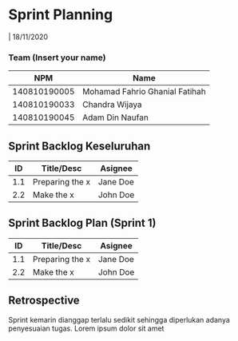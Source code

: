 # Sprint Planning

| 18/11/2020

### Team (Insert your name)

| NPM          | Name                           |
| ------------ | ------------------------------ |
| 140810190005 | Mohamad Fahrio Ghanial Fatihah |
| 140810190033 | Chandra Wijaya                 |
| 140810190045 | Adam Din Naufan                |

## Sprint Backlog Keseluruhan

| ID  | Title/Desc      | Asignee  |
| --- | --------------- | -------- |
| 1.1 | Preparing the x | Jane Doe |
| 2.2 | Make the x      | John Doe |

## Sprint Backlog Plan (Sprint 1)

| ID  | Title/Desc      | Asignee  |
| --- | --------------- | -------- |
| 1.1 | Preparing the x | Jane Doe |
| 2.2 | Make the x      | John Doe |

## Retrospective

Sprint kemarin dianggap terlalu sedikit sehingga diperlukan adanya penyesuaian tugas. Lorem ipsum dolor sit amet

